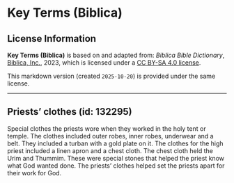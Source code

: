 # Key Terms (Biblica)

## License Information

**Key Terms (Biblica)** is based on and adapted from: _Biblica Bible Dictionary_, [Biblica, Inc.](https://www.biblica.com/), 2023, which is licensed under a [CC BY-SA 4.0 license](https://creativecommons.org/licenses/by-sa/4.0/legalcode.en).

This markdown version (created `2025-10-20`) is provided under the same license.



--------------------------------

## Priests’ clothes (id: 132295)

Special clothes the priests wore when they worked in the holy tent or temple. The clothes included outer robes, inner robes, underwear and a belt. They included a turban with a gold plate on it. The clothes for the high priest included a linen apron and a chest cloth. The chest cloth held the Urim and Thummim. These were special stones that helped the priest know what God wanted done. The priests’ clothes helped set the priests apart for their work for God.


